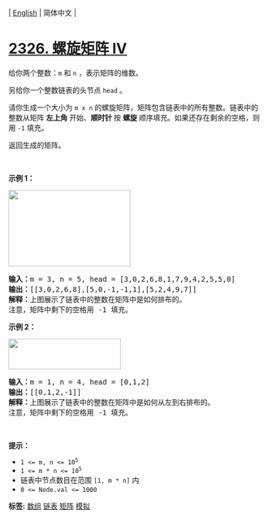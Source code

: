 | [English](README_EN.md) | 简体中文 |

# [2326. 螺旋矩阵 IV](https://leetcode-cn.com/problems/spiral-matrix-iv)
<p>给你两个整数：<code>m</code> 和 <code>n</code> ，表示矩阵的维数。</p>

<p>另给你一个整数链表的头节点 <code>head</code> 。</p>

<p>请你生成一个大小为 <code>m x n</code> 的螺旋矩阵，矩阵包含链表中的所有整数。链表中的整数从矩阵 <strong>左上角</strong> 开始、<strong>顺时针 </strong>按 <strong>螺旋</strong> 顺序填充。如果还存在剩余的空格，则用 <code>-1</code> 填充。</p>

<p>返回生成的矩阵。</p>

<p>&nbsp;</p>

<p><strong>示例 1：</strong></p>
<img alt="" src="https://assets.leetcode.com/uploads/2022/05/09/ex1new.jpg" style="width: 240px; height: 150px;">
<pre><strong>输入：</strong>m = 3, n = 5, head = [3,0,2,6,8,1,7,9,4,2,5,5,0]
<strong>输出：</strong>[[3,0,2,6,8],[5,0,-1,-1,1],[5,2,4,9,7]]
<strong>解释：</strong>上图展示了链表中的整数在矩阵中是如何排布的。
注意，矩阵中剩下的空格用 -1 填充。
</pre>

<p><strong>示例 2：</strong></p>
<img alt="" src="https://assets.leetcode.com/uploads/2022/05/11/ex2.jpg" style="width: 221px; height: 60px;">
<pre><strong>输入：</strong>m = 1, n = 4, head = [0,1,2]
<strong>输出：</strong>[[0,1,2,-1]]
<strong>解释：</strong>上图展示了链表中的整数在矩阵中是如何从左到右排布的。 
注意，矩阵中剩下的空格用 -1 填充。</pre>

<p>&nbsp;</p>

<p><strong>提示：</strong></p>

<ul>
	<li><code>1 &lt;= m, n &lt;= 10<sup>5</sup></code></li>
	<li><code>1 &lt;= m * n &lt;= 10<sup>5</sup></code></li>
	<li>链表中节点数目在范围 <code>[1, m * n]</code> 内</li>
	<li><code>0 &lt;= Node.val &lt;= 1000</code></li>
</ul>

**标签:**  [数组](https://leetcode-cn.com/tag/array) [链表](https://leetcode-cn.com/tag/linked-list) [矩阵](https://leetcode-cn.com/tag/matrix) [模拟](https://leetcode-cn.com/tag/simulation) 